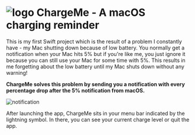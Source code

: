 # ![logo](https://i.imgur.com/DFiWFte.png) ChargeMe - A macOS charging reminder

This is my first Swift project which is the result of a problem I constantly have - my Mac shutting down because of low battery. 
You normally get a notification when your Mac hits 5% but if you're like me, you just ignore it because you can still use your Mac for some time with 5%.
This results in me forgetting about the low battery until my Mac shuts down without any warning!

<b>ChargeMe solves this problem by sending you a notification with every percentage drop after the 5% notification from macOS.</b>

![notification](https://i.imgur.com/gii15wC.png)

After launching the app, ChargeMe sits in your menu bar indicated by the lightning symbol. In there, you can see your current charge level or quit the app.
